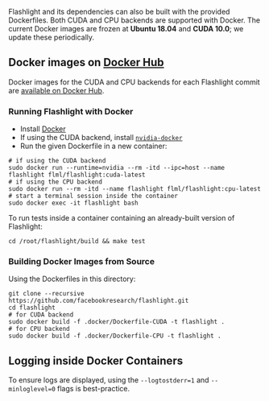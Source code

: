 Flashlight and its dependencies can also be built with the provided Dockerfiles. Both CUDA and CPU backends are supported with Docker. The current Docker images are frozen at **Ubuntu 18.04** and **CUDA 10.0**; we update these periodically.

## Docker images on [Docker Hub](https://hub.docker.com/r/flml/flashlight/tags)
 
Docker images for the CUDA and CPU backends for each Flashlight commit are [available on Docker Hub](https://hub.docker.com/r/flml/flashlight/tags).

### Running Flashlight with Docker

- Install [Docker](https://docs.docker.com/engine/installation)
- If using the CUDA backend, install [`nvidia-docker`](https://github.com/NVIDIA/nvidia-docker)
- Run the given Dockerfile in a new container:
```shell
# if using the CUDA backend
sudo docker run --runtime=nvidia --rm -itd --ipc=host --name flashlight flml/flashlight:cuda-latest
# if using the CPU backend
sudo docker run --rm -itd --name flashlight flml/flashlight:cpu-latest
# start a terminal session inside the container
sudo docker exec -it flashlight bash
```

To run tests inside a container containing an already-built version of Flashlight:
```shell
cd /root/flashlight/build && make test
```

### Building Docker Images from Source

Using the Dockerfiles in this directory:
```shell
git clone --recursive https://github.com/facebookresearch/flashlight.git
cd flashlight
# for CUDA backend
sudo docker build -f .docker/Dockerfile-CUDA -t flashlight .
# for CPU backend
sudo docker build -f .docker/Dockerfile-CPU -t flashlight .
```

## Logging inside Docker Containers
To ensure logs are displayed, using the `--logtostderr=1` and `--minloglevel=0` flags is best-practice.
